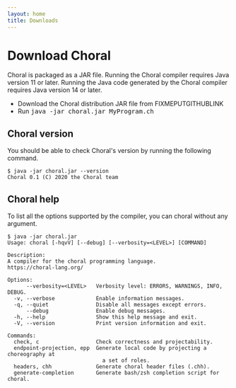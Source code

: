 ```yaml
---
layout: home
title: Downloads
---
```


# Download Choral

Choral is packaged as a JAR file. Running the Choral compiler requires Java version 11 or later. Running the Java code generated by the Choral compiler requires Java version 14 or later.

- Download the Choral distribution JAR file from FIXMEPUTGITHUBLINK
- Run <kbd>java -jar choral.jar MyProgram.ch</kbd>

## Choral version
You should be able to check Choral's version by running the following command.

```
$ java -jar choral.jar --version
Choral 0.1 (C) 2020 the Choral team
```

## Choral help
To list all the options supported by the compiler, you can
choral without any argument.

```
$ java -jar choral.jar
Usage: choral [-hqvV] [--debug] [--verbosity=<LEVEL>] [COMMAND]

Description:
A compiler for the choral programming language.
https://choral-lang.org/

Options:
      --verbosity=<LEVEL>   Verbosity level: ERRORS, WARNINGS, INFO, DEBUG.
  -v, --verbose             Enable information messages.
  -q, --quiet               Disable all messages except errors.
      --debug               Enable debug messages.
  -h, --help                Show this help message and exit.
  -V, --version             Print version information and exit.

Commands:
  check, c                  Check correctness and projectability.
  endpoint-projection, epp  Generate local code by projecting a choreography at
                              a set of roles.
  headers, chh              Generate choral header files (.chh).
  generate-completion       Generate bash/zsh completion script for choral.
```
